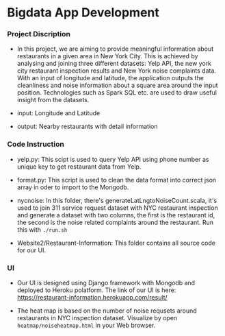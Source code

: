 # Bigdata App Development

### Project Discription
- In this project, we are aiming to provide meaningful information about restaurants in a given area in New York City. This is achieved by analysing and joining three different datasets: Yelp API, the new york city restaurant inspection results and New York noise complaints data. With an input of longitude and latitude, the application outputs the cleanliness and noise information about a square area around the input position. Technologies such as Spark SQL etc. are used to draw useful insight from the datasets.

- input: Longitude and Latitude

- output: Nearby restaurants with detail information

### Code Instruction
- yelp.py: This scipt is used to query Yelp API using phone number as unique key to get restaurant data from Yelp.

- format.py: This script is used to clean the data format into correct json array in oder to import to the Mongodb.

- nycnoise: In this folder, there's generateLatLngtoNoiseCount.scala, it's used to join 311 service request dataset with NYC restaurant inspection and generate a dataset with two columns, the first is the restaurant id, the second is the noise related complaints around the restaurant. Run this with `./run.sh`

- Website2/Restaurant-Information: This folder contains all source code for our UI.
### UI
- Our UI is designed using Django framework with Mongodb and deployed to Heroku polatform. The link of our UI is here: https://restaurant-information.herokuapp.com/result/


- The heat map is based on the number of noise requsets around restaurants in NYC inspection dataset. Visualize by open `heatmap/noiseheatmap.html` in your Web browser.











